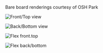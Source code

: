 Bare board renderings courtesy of OSH Park

![Front/Top view](https://644db4de3505c40a0444-327723bce298e3ff5813fb42baeefbaa.ssl.cf1.rackcdn.com/9f5ecca64604ed5550ecf3adc45e6f06.png)

![Back/Bottom view](https://644db4de3505c40a0444-327723bce298e3ff5813fb42baeefbaa.ssl.cf1.rackcdn.com/1322760726e2b69a689bef150061d2f6.png)

![Flex front.top]()

![Flex back/bottom]()


